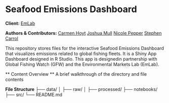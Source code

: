 # Seafood Emissions Dashboard

**Client:** [EmLab](https://github.com/emlab-ucsb)

**Authors & Contributors:**
[Carmen Hoyt](https://github.com/ceh58)
[Joshua Mull](https://github.com/llumj)
[Nicole Pepper](https://github.com/nicolelpepper)
[Stephen Carrol](https://github.com/stephenccodes)

This repository stores files for the interactive Seafood Emissions Dashboard that visualizes emissions related to global fishing fleets. It is a Shiny App Dashboard designed in R Studio. This app is designedin partnership with Global Fishing Watch (GFW) and the Environmental Markets Lab (EmLab).
 
** Content Overview **
A brief walkthrough of the directory and file contents

**File Structure**
├── data/
│   ├── raw/
│   ├── processed/
├── notebooks/
├── src/
└── README.md
